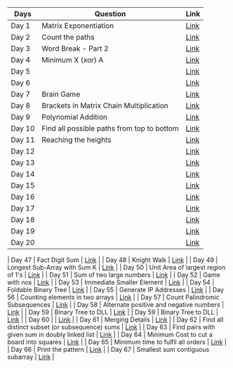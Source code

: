 | Days   | Question  | Link |
|---|---|---|
| Day 1  | Matrix Exponentiation  | [Link](https://practice.geeksforgeeks.org/problems/matrix-exponentiation2711/1)  |
| Day 2  | Count the paths  | [Link](https://practice.geeksforgeeks.org/problems/count-the-paths4332/1)  |
| Day 3  | Word Break - Part 2   | [Link](https://practice.geeksforgeeks.org/problems/word-break-part-23249/1)  | 
| Day 4  | Minimum X (xor) A   | [Link](https://practice.geeksforgeeks.org/problems/x-xor-a-is-minimum-and-set-bits-in-x-b/1)  | 
| Day 5  |    | [Link]()  | 
| Day 6  |    | [Link]()  | 
| Day 7  | Brain Game    | [Link](https://practice.geeksforgeeks.org/problems/brain-game1742/1)  | 
| Day 8  | Brackets in Matrix Chain Multiplication     | [Link](https://practice.geeksforgeeks.org/problems/brackets-in-matrix-chain-multiplication1024/1)  | 
| Day 9  | Polynomial Addition    | [Link](https://practice.geeksforgeeks.org/problems/polynomial-addition/1)  | 
| Day 10 | Find all possible paths from top to bottom    | [Link](https://practice.geeksforgeeks.org/problems/find-all-possible-paths-from-top-to-bottom/1)  | 
| Day 11 |  Reaching the heights  | [Link](https://practice.geeksforgeeks.org/problems/reaching-the-heights1921/1)  | 
| Day 12 |    | [Link]()  | 
| Day 13  |    | [Link]()  | 
| Day 14 |    | [Link]()  | 
| Day 15 |    | [Link]()  | 
| Day 16 |    | [Link]()  | 
| Day 17  |    | [Link]()  | 
| Day 18  |    | [Link]()  | 
| Day 19  |    | [Link]()  | 
| Day 20  |    | [Link]()  | 

| Day 47  |  Fact Digit Sum  | [Link](https://practice.geeksforgeeks.org/problems/fact-digit-sum4125/1)  | 
| Day 48  | Knight Walk  | [Link](https://practice.geeksforgeeks.org/problems/knight-walk4521/1)  | 
| Day 49  |  Longest Sub-Array with Sum K  | [Link](https://practice.geeksforgeeks.org/problems/longest-sub-array-with-sum-k0809/1)  | 
| Day 50  | Unit Area of largest region of 1's   | [Link](https://practice.geeksforgeeks.org/problems/length-of-largest-region-of-1s-1587115620/1)  | 
| Day 51  | Sum of two large numbers   | [Link](https://practice.geeksforgeeks.org/problems/sum-of-numbers-or-number1219/1)  | 
| Day 52  | Game with nos   | [Link](https://practice.geeksforgeeks.org/problems/game-with-nos3123/1)  | 
| Day 53  | Immediate Smaller Element
   | [Link](https://practice.geeksforgeeks.org/problems/immediate-smaller-element1142/1)  | 
| Day 54  | Foldable Binary Tree   | [Link](https://practice.geeksforgeeks.org/problems/foldable-binary-tree/1)  | 
| Day 55  |  Generate IP Addresses  | [Link](https://practice.geeksforgeeks.org/problems/generate-ip-addresses/1)  | 
| Day 56  | Counting elements in two arrays   | [Link](https://practice.geeksforgeeks.org/problems/counting-elements-in-two-arrays/1)  | 
| Day 57  |  Count Palindromic Subsequences  | [Link](https://practice.geeksforgeeks.org/problems/count-palindromic-subsequences/1)  | 
| Day 58  |  Alternate positive and negative numbers  | [Link](https://practice.geeksforgeeks.org/problems/array-of-alternate-ve-and-ve-nos1401/1)  | 
| Day 59  | Binary Tree to DLL   | [Link](https://practice.geeksforgeeks.org/problems/binary-tree-to-dll/1)  | 
| Day 59  | Binary Tree to DLL   | [Link](https://practice.geeksforgeeks.org/problems/binary-tree-to-dll/1)  | 
| Day 60  |    | [Link]()  | 
| Day 61  | Merging Details   | [Link](https://practice.geeksforgeeks.org/problems/merging-details/1)  | 
| Day 62  |  Find all distinct subset (or subsequence) sums  | [Link](https://practice.geeksforgeeks.org/problems/find-all-distinct-subset-or-subsequence-sums4424/1)  | 
| Day 63  |  Find pairs with given sum in doubly linked list  | [Link](https://practice.geeksforgeeks.org/problems/find-pairs-with-given-sum-in-doubly-linked-list/1)  | 
| Day 64  | Minimum Cost to cut a board into squares | [Link](https://practice.geeksforgeeks.org/problems/minimum-cost-to-cut-a-board-into-squares/1)  | 
| Day 65  | Minimum time to fulfil all orders | [Link](https://practice.geeksforgeeks.org/problems/minimum-time-to-fulfil-all-orders/1)  | 
| Day 66  | Print the pattern | [Link](https://practice.geeksforgeeks.org/problems/print-the-pattern1025/1)  | 
| Day 67  | Smallest sum contiguous subarray | [Link](https://practice.geeksforgeeks.org/problems/smallest-sum-contiguous-subarray/1)  | 